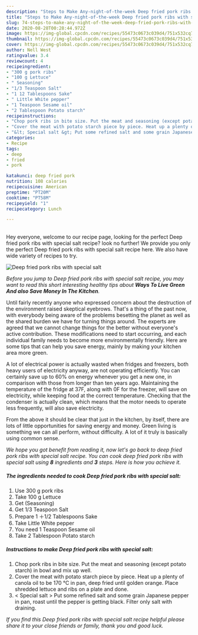 ```yaml
---
description: "Steps to Make Any-night-of-the-week Deep fried pork ribs with special salt"
title: "Steps to Make Any-night-of-the-week Deep fried pork ribs with special salt"
slug: 74-steps-to-make-any-night-of-the-week-deep-fried-pork-ribs-with-special-salt
date: 2020-08-28T00:28:44.972Z
image: https://img-global.cpcdn.com/recipes/55473c0673c039d4/751x532cq70/deep-fried-pork-ribs-with-special-salt-recipe-main-photo.jpg
thumbnail: https://img-global.cpcdn.com/recipes/55473c0673c039d4/751x532cq70/deep-fried-pork-ribs-with-special-salt-recipe-main-photo.jpg
cover: https://img-global.cpcdn.com/recipes/55473c0673c039d4/751x532cq70/deep-fried-pork-ribs-with-special-salt-recipe-main-photo.jpg
author: Nell West
ratingvalue: 3.4
reviewcount: 4
recipeingredient:
- "300 g pork ribs"
- "100 g Lettuce"
- " Seasoning"
- "1/3 Teaspoon Salt"
- "1 12 Tablespoons Sake"
- " Little White pepper"
- "1 Teaspoon Sesame oil"
- "2 Tablespoon Potato starch"
recipeinstructions:
- "Chop pork ribs in bite size. Put the meat and seasoning (except potato starch) in bowl and mix up well."
- "Cover the meat with potato starch piece by piece. Heat up a plenty of canola oil to be 170 ℃ in pan, deep fried until golden orange. Place shredded lettuce and ribs on a plate and done."
- "&lt; Special salt &gt; Put some refined salt and some grain Japanese pepper in pan, roast until the pepper is getting black. Filter only salt with draining."
categories:
- Recipe
tags:
- deep
- fried
- pork

katakunci: deep fried pork 
nutrition: 108 calories
recipecuisine: American
preptime: "PT20M"
cooktime: "PT58M"
recipeyield: "1"
recipecategory: Lunch

---
```

<br>
Hey everyone, welcome to our recipe page, looking for the perfect Deep fried pork ribs with special salt recipe? look no further! We provide you only the perfect Deep fried pork ribs with special salt recipe here. We also have wide variety of recipes to try.
<br>


![Deep fried pork ribs with special salt](https://img-global.cpcdn.com/recipes/55473c0673c039d4/751x532cq70/deep-fried-pork-ribs-with-special-salt-recipe-main-photo.jpg)

<i>Before you jump to Deep fried pork ribs with special salt recipe, you may want to read this short interesting healthy tips about 
<strong>Ways To Live Green And also Save Money In The Kitchen</strong>.</i>
</br>

Until fairly recently anyone who expressed concern about the destruction of the environment raised skeptical eyebrows. That's a thing of the past now, with everybody being aware of the problems besetting the planet as well as the shared burden we have for turning things around. The experts are agreed that we cannot change things for the better without everyone's active contribution. These modifications need to start occurring, and each individual family needs to become more environmentally friendly. Here are some tips that can help you save energy, mainly by making your kitchen area more green.

A lot of electrical power is actually wasted when fridges and freezers, both heavy users of electricity anyway, are not operating efficiently. You can certainly save up to 60% on energy whenever you get a new one, in comparison with those from longer than ten years ago. Maintaining the temperature of the fridge at 37F, along with 0F for the freezer, will save on electricity, while keeping food at the correct temperature. Checking that the condenser is actually clean, which means that the motor needs to operate less frequently, will also save electricity.

From the above it should be clear that just in the kitchen, by itself, there are lots of little opportunities for saving energy and money. Green living is something we can all perform, without difficulty. A lot of it truly is basically using common sense.


<i>We hope you got benefit from reading it, now let's go back to deep fried pork ribs with special salt recipe. You can cook deep fried pork ribs with special salt using <strong>8</strong> ingredients and <strong>3</strong> steps. Here is how you achieve it.
</i>

##### The ingredients needed to cook Deep fried pork ribs with special salt:

1. Use 300 g pork ribs
1. Take 100 g Lettuce
1. Get  (Seasoning)
1. Get 1/3 Teaspoon Salt
1. Prepare 1 ＋1/2 Tablespoons Sake
1. Take  Little White pepper
1. You need 1 Teaspoon Sesame oil
1. Take 2 Tablespoon Potato starch


##### Instructions to make Deep fried pork ribs with special salt:

1. Chop pork ribs in bite size. Put the meat and seasoning (except potato starch) in bowl and mix up well.
1. Cover the meat with potato starch piece by piece. Heat up a plenty of canola oil to be 170 ℃ in pan, deep fried until golden orange. Place shredded lettuce and ribs on a plate and done.
1. &lt; Special salt &gt; Put some refined salt and some grain Japanese pepper in pan, roast until the pepper is getting black. Filter only salt with draining.


<i>If you find this Deep fried pork ribs with special salt recipe helpful please share it to your close friends or family, thank you and good luck.</i>
